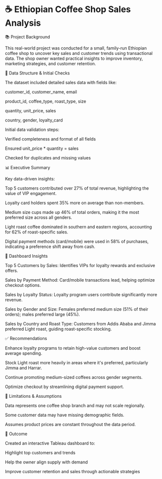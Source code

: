 # ☕️ Ethiopian Coffee Shop Sales Analysis

📚 Project Background

This real-world project was conducted for a small, family-run Ethiopian coffee shop to uncover key sales and customer trends using transactional data. The shop owner wanted practical insights to improve inventory, marketing strategies, and customer retention.

🢾 Data Structure & Initial Checks

The dataset included detailed sales data with fields like:

customer_id, customer_name, email

product_id, coffee_type, roast_type, size

quantity, unit_price, sales

country, gender, loyalty_card

Initial data validation steps:

Verified completeness and format of all fields

Ensured unit_price * quantity = sales

Checked for duplicates and missing values

📊 Executive Summary

Key data-driven insights:

Top 5 customers contributed over 27% of total revenue, highlighting the value of VIP engagement.

Loyalty card holders spent 35% more on average than non-members.

Medium size cups made up 46% of total orders, making it the most preferred size across all genders.

Light roast coffee dominated in southern and eastern regions, accounting for 62% of roast-specific sales.

Digital payment methods (card/mobile) were used in 58% of purchases, indicating a preference shift away from cash.

🔎 Dashboard Insights

Top 5 Customers by Sales: Identifies VIPs for loyalty rewards and exclusive offers.

Sales by Payment Method: Card/mobile transactions lead, helping optimize checkout options.

Sales by Loyalty Status: Loyalty program users contribute significantly more revenue.

Sales by Gender and Size: Females preferred medium size (51% of their orders); males preferred large (45%).

Sales by Country and Roast Type: Customers from Addis Ababa and Jimma preferred Light roast, guiding roast-specific stocking.

✅ Recommendations

Enhance loyalty programs to retain high-value customers and boost average spending.

Stock Light roast more heavily in areas where it's preferred, particularly Jimma and Harrar.

Continue promoting medium-sized coffees across gender segments.

Optimize checkout by streamlining digital payment support.

🚫 Limitations & Assumptions

Data represents one coffee shop branch and may not scale regionally.

Some customer data may have missing demographic fields.

Assumes product prices are constant throughout the data period.

🌟 Outcome

Created an interactive Tableau dashboard to:

Highlight top customers and trends

Help the owner align supply with demand

Improve customer retention and sales through actionable strategies


